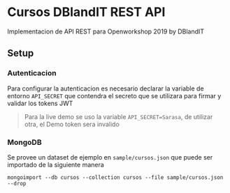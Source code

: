 # Cursos DBlandIT REST API

Implementacion de API REST para Openworkshop 2019 by DBlandIT

## Setup
### Autenticacion
Para configurar la autenticacion es necesario declarar la variable de entorno ```API_SECRET``` que contendra el secreto que se utilizara para firmar y validar los tokens JWT

> Para la live demo se uso la variable  ```API_SECRET=Sarasa```, de utilizar otra, el Demo token sera invalido

### MongoDB
Se provee un dataset de ejemplo en ```sample/cursos.json``` que puede ser importado de la siguiente manera

```mongoimport --db cursos --collection cursos --file sample/cursos.json --drop```